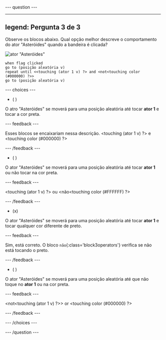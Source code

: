 
--- question ---

---
legend: Pergunta 3 de 3
---

Observe os blocos abaixo. Qual opção melhor descreve o comportamento do ator "Asteróides" quando a bandeira é clicada?


![ator "Asteróides"](images/rocks-sprite.png)
```blocks3
when flag clicked
go to (posição aleatória v)
repeat until <<touching (ator 1 v) ?> and <not<touching color (#000000) ?>>
go to (posição aleatória v)
```

--- choices ---

- ( )

O atro "Asteróides" se moverá para uma posição aleatória até tocar **ator 1** e tocar a cor preta.

  --- feedback ---

Esses blocos se encaixariam nessa descrição. <touching (ator 1 v) ?> e <touching color (#000000) ?>

  --- /feedback ---

- ( )

O ator "Asteróides" se moverá para uma posição aleatória até tocar **ator 1** ou não tocar na cor preta.

  --- feedback ---

<touching (ator 1 v) ?> ou <não<touching color (#FFFFFF) ?>

  --- /feedback ---

- (x)

O ator "Asteróides" se moverá para uma posição aleatória até tocar **ator 1** e tocar qualquer cor diferente de preto.

  --- feedback ---

Sim, está correto. O bloco `não`{:class='block3operators'} verifica se não está tocando o preto.

  --- /feedback ---

- ( )

O ator "Asteróides" se moverá para uma posição aleatória até que não toque no **ator 1** ou na cor preta.

  --- feedback ---

<not<touching (ator 1 v) ?>> or <touching color (#000000) ?>

  --- /feedback ---

--- /choices ---

--- /question ---

